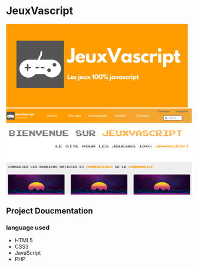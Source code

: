 # JeuxVascript

<img src="app/public/images/logo/Jeuxvacsript2.png">

<img src="app/public/images/screenshot/screen.png">

## Project Doucmentation

### language used

* HTML5
* CSS3
* JavaScript
* PHP